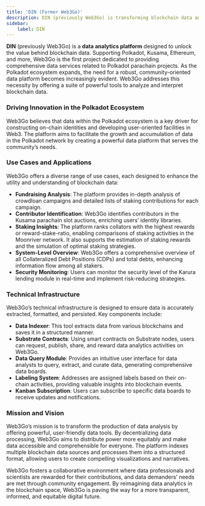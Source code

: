 ```yaml
---
title: 'DIN (Former Web3Go)'
description: DIN (previously Web3Go) is transforming blockchain data analysis with comprehensive tools for Polkadot, Kusama, Ethereum, and more. Unlock data value today.
sidebar:
    label: DIN
---
```



**DIN** (previously Web3Go) is a **data analytics platform** designed to unlock the value behind blockchain data. Supporting Polkadot, Kusama, Ethereum, and more, Web3Go is the first project dedicated to providing comprehensive data services related to Polkadot parachain projects. As the Polkadot ecosystem expands, the need for a robust, community-oriented data platform becomes increasingly evident. Web3Go addresses this necessity by offering a suite of powerful tools to analyze and interpret blockchain data.

### Driving Innovation in the Polkadot Ecosystem

Web3Go believes that data within the Polkadot ecosystem is a key driver for constructing on-chain identities and developing user-oriented facilities in Web3. The platform aims to facilitate the growth and accumulation of data in the Polkadot network by creating a powerful data platform that serves the community’s needs.

### Use Cases and Applications

Web3Go offers a diverse range of use cases, each designed to enhance the utility and understanding of blockchain data:

- **Fundraising Analysis**: The platform provides in-depth analysis of crowdloan campaigns and detailed lists of staking contributions for each campaign.
- **Contributor Identification**: Web3Go identifies contributors in the Kusama parachain slot auctions, enriching users’ identity libraries.
- **Staking Insights**: The platform ranks collators with the highest rewards or reward-stake-ratio, enabling comparisons of staking activities in the Moonriver network. It also supports the estimation of staking rewards and the simulation of optimal staking strategies.
- **System-Level Overview**: Web3Go offers a comprehensive overview of all Collateralized Debt Positions (CDPs) and total debts, enhancing information flow among all stakers.
- **Security Monitoring**: Users can monitor the security level of the Karura lending module in real-time and implement risk-reducing strategies.

### Technical Infrastructure

Web3Go’s technical infrastructure is designed to ensure data is accurately extracted, formatted, and persisted. Key components include:

- **Data Indexer**: This tool extracts data from various blockchains and saves it in a structured manner.
- **Substrate Contracts**: Using smart contracts on Substrate nodes, users can request, publish, share, and reward data analytics activities on Web3Go.
- **Data Query Module**: Provides an intuitive user interface for data analysts to query, extract, and curate data, generating comprehensive data boards.
- **Labeling System**: Addresses are assigned labels based on their on-chain activities, providing valuable insights into blockchain events.
- **Kanban Subscription**: Users can subscribe to specific data boards to receive updates and notifications.

### Mission and Vision

Web3Go’s mission is to transform the production of data analysis by offering powerful, user-friendly data tools. By decentralizing data processing, Web3Go aims to distribute power more equitably and make data accessible and comprehensible for everyone. The platform indexes multiple blockchain data sources and processes them into a structured format, allowing users to create compelling visualizations and narratives.

Web3Go fosters a collaborative environment where data professionals and scientists are rewarded for their contributions, and data demanders’ needs are met through community engagement. By reimagining data analytics in the blockchain space, Web3Go is paving the way for a more transparent, informed, and equitable digital future.
